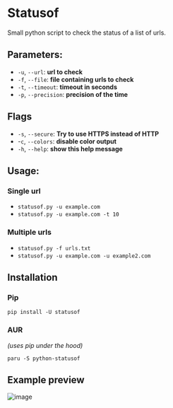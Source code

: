 # Statusof

Small python script to check the status of a list of urls.

## Parameters:

- `-u`, `--url`: **url to check**
- `-f`, `--file`: **file containing urls to check**
- `-t`, `--timeout`: **timeout in seconds**
- `-p`, `--precision`: **precision of the time**

## Flags

- `-s`, `--secure`: **Try to use HTTPS instead of HTTP**
- -`c`, `--colors`: **disable color output**
- `-h`, `--help`: **show this help message**

## Usage:

### Single url

- `statusof.py -u example.com`
- `statusof.py -u example.com -t 10`

### Multiple urls

- `statusof.py -f urls.txt`
- `statusof.py -u example.com -u example2.com`

## Installation

### Pip

```
pip install -U statusof
```

### AUR

_(uses pip under the hood)_

```
paru -S python-statusof
```

## Example preview

![image](https://user-images.githubusercontent.com/38541241/169846012-83a10495-78e9-4c42-82b0-49e8cb7d80e4.png)
